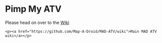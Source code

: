 <html>
  <body>
    <h1>Pimp My ATV</h1>
    <p>Please head on over to the <a href="https://github.com/madBeavis/PimpMyAtv/wiki">Wiki</a><p>

    <p><a href="https://github.com/Map-A-Droid/MAD-ATV/wiki">Main MAD ATV wiki</a></p>
</body>
</html>
